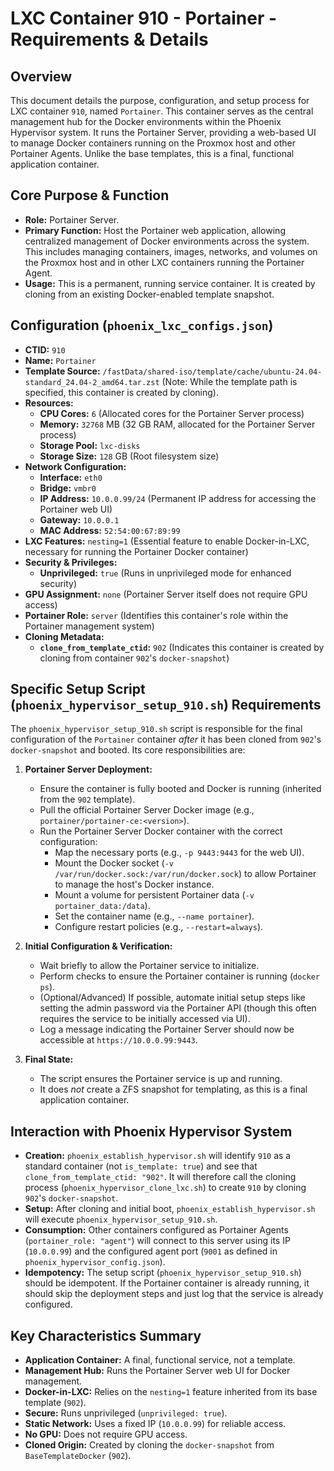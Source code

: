 # LXC Container 910 - Portainer - Requirements & Details

## Overview

This document details the purpose, configuration, and setup process for LXC container `910`, named `Portainer`. This container serves as the central management hub for the Docker environments within the Phoenix Hypervisor system. It runs the Portainer Server, providing a web-based UI to manage Docker containers running on the Proxmox host and other Portainer Agents. Unlike the base templates, this is a final, functional application container.

## Core Purpose & Function

*   **Role:** Portainer Server.
*   **Primary Function:** Host the Portainer web application, allowing centralized management of Docker environments across the system. This includes managing containers, images, networks, and volumes on the Proxmox host and in other LXC containers running the Portainer Agent.
*   **Usage:** This is a permanent, running service container. It is created by cloning from an existing Docker-enabled template snapshot.

## Configuration (`phoenix_lxc_configs.json`)

*   **CTID:** `910`
*   **Name:** `Portainer`
*   **Template Source:** `/fastData/shared-iso/template/cache/ubuntu-24.04-standard_24.04-2_amd64.tar.zst` (Note: While the template path is specified, this container is created by cloning).
*   **Resources:**
    *   **CPU Cores:** `6` (Allocated cores for the Portainer Server process)
    *   **Memory:** `32768` MB (32 GB RAM, allocated for the Portainer Server process)
    *   **Storage Pool:** `lxc-disks`
    *   **Storage Size:** `128` GB (Root filesystem size)
*   **Network Configuration:**
    *   **Interface:** `eth0`
    *   **Bridge:** `vmbr0`
    *   **IP Address:** `10.0.0.99/24` (Permanent IP address for accessing the Portainer web UI)
    *   **Gateway:** `10.0.0.1`
    *   **MAC Address:** `52:54:00:67:89:99`
*   **LXC Features:** `nesting=1` (Essential feature to enable Docker-in-LXC, necessary for running the Portainer Docker container)
*   **Security & Privileges:**
    *   **Unprivileged:** `true` (Runs in unprivileged mode for enhanced security)
*   **GPU Assignment:** `none` (Portainer Server itself does not require GPU access)
*   **Portainer Role:** `server` (Identifies this container's role within the Portainer management system)
*   **Cloning Metadata:**
    *   **`clone_from_template_ctid`:** `902` (Indicates this container is created by cloning from container `902`'s `docker-snapshot`)

## Specific Setup Script (`phoenix_hypervisor_setup_910.sh`) Requirements

The `phoenix_hypervisor_setup_910.sh` script is responsible for the final configuration of the `Portainer` container *after* it has been cloned from `902`'s `docker-snapshot` and booted. Its core responsibilities are:

1.  **Portainer Server Deployment:**
    *   Ensure the container is fully booted and Docker is running (inherited from the `902` template).
    *   Pull the official Portainer Server Docker image (e.g., `portainer/portainer-ce:<version>`).
    *   Run the Portainer Server Docker container with the correct configuration:
        *   Map the necessary ports (e.g., `-p 9443:9443` for the web UI).
        *   Mount the Docker socket (`-v /var/run/docker.sock:/var/run/docker.sock`) to allow Portainer to manage the host's Docker instance.
        *   Mount a volume for persistent Portainer data (`-v portainer_data:/data`).
        *   Set the container name (e.g., `--name portainer`).
        *   Configure restart policies (e.g., `--restart=always`).

2.  **Initial Configuration & Verification:**
    *   Wait briefly to allow the Portainer service to initialize.
    *   Perform checks to ensure the Portainer container is running (`docker ps`).
    *   (Optional/Advanced) If possible, automate initial setup steps like setting the admin password via the Portainer API (though this often requires the service to be initially accessed via UI).
    *   Log a message indicating the Portainer Server should now be accessible at `https://10.0.0.99:9443`.

3.  **Final State:**
    *   The script ensures the Portainer service is up and running.
    *   It does *not* create a ZFS snapshot for templating, as this is a final application container.

## Interaction with Phoenix Hypervisor System

*   **Creation:** `phoenix_establish_hypervisor.sh` will identify `910` as a standard container (not `is_template: true`) and see that `clone_from_template_ctid: "902"`. It will therefore call the cloning process (`phoenix_hypervisor_clone_lxc.sh`) to create `910` by cloning `902`'s `docker-snapshot`.
*   **Setup:** After cloning and initial boot, `phoenix_establish_hypervisor.sh` will execute `phoenix_hypervisor_setup_910.sh`.
*   **Consumption:** Other containers configured as Portainer Agents (`portainer_role: "agent"`) will connect to this server using its IP (`10.0.0.99`) and the configured agent port (`9001` as defined in `phoenix_hypervisor_config.json`).
*   **Idempotency:** The setup script (`phoenix_hypervisor_setup_910.sh`) should be idempotent. If the Portainer container is already running, it should skip the deployment steps and just log that the service is already configured.

## Key Characteristics Summary

*   **Application Container:** A final, functional service, not a template.
*   **Management Hub:** Runs the Portainer Server web UI for Docker management.
*   **Docker-in-LXC:** Relies on the `nesting=1` feature inherited from its base template (`902`).
*   **Secure:** Runs unprivileged (`unprivileged: true`).
*   **Static Network:** Uses a fixed IP (`10.0.0.99`) for reliable access.
*   **No GPU:** Does not require GPU access.
*   **Cloned Origin:** Created by cloning the `docker-snapshot` from `BaseTemplateDocker` (`902`).